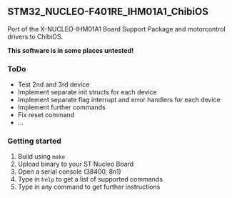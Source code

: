 ## STM32_NUCLEO-F401RE_IHM01A1_ChibiOS
Port of the X-NUCLEO-IHM01A1 Board Support Package and motorcontrol drivers to ChibiOS.

**This software is in some places untested!**

### ToDo
* Test 2nd and 3rd device
* Implement separate init structs for each device
* Implement separate flag interrupt and error handlers for each device
* Implement further commands
* Fix reset command
* ...

### Getting started
1. Build using `make`
2. Upload binary to your ST Nucleo Board
3. Open a serial console (38400, 8n1)
4. Type in `help` to get a list of supported commands
5. Type in any command to get further instructions
